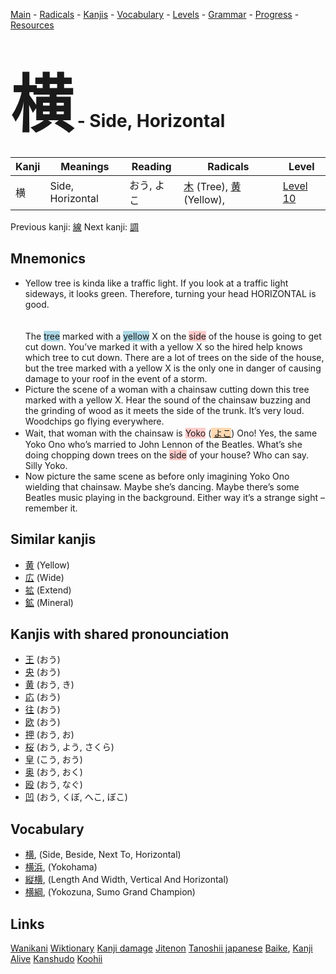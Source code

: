 <style> bigfont {font-size: 100px}</style>
[Main](../README.md) -
[Radicals](../radicals.md) -
[Kanjis](../kanjis.md) -
[Vocabulary](../vocabulary.md) -
[Levels](../levels.md) -
[Grammar](../grammar.md) - 
[Progress](../progress.md) -
[Resources](../resources.md)
# <bigfont> 横</bigfont> - Side, Horizontal 

| Kanji | Meanings | Reading | Radicals | Level |
| --- | --- | --- | --- | --- |
| 横 | Side, Horizontal | おう, よこ | [木](../radicals/木.md) (Tree), [黄](../radicals/黄.md) (Yellow),  | [Level 10](../levels/wk_level10.md) |

Previous kanji: [線](線.md) Next kanji: [調](調.md) 

## Mnemonics
 * Yellow tree is kinda like a traffic light. If you look at a traffic light sideways, it looks green. Therefore, turning your head HORIZONTAL is good.<br><br><br>The <span style="background-color:#ADD8E6"> tree</span> marked with a <span style="background-color:#ADD8E6"> yellow</span> X on the <span style="background-color:#ffcccb"> side</span> of the house is going to get cut down. You’ve marked it with a yellow X so the hired help knows which tree to cut down. There are a lot of trees on the side of the house, but the tree marked with a yellow X is the only one in danger of causing damage to your roof in the event of a storm.
* Picture the scene of a woman with a chainsaw cutting down this tree marked with a yellow X. Hear the sound of the chainsaw buzzing and the grinding of wood as it meets the side of the trunk. It’s very loud. Woodchips go flying everywhere.
* Wait, that woman with the chainsaw is <span style="background-color:#ffcccb"> Yoko</span> (<span style="background-color:#fed8b1"> [よこ](https://jisho.org/search/よこ)</span>) Ono! Yes, the same Yoko Ono who’s married to John Lennon of the Beatles. What’s she doing chopping down trees on the <span style="background-color:#ffcccb"> side</span> of your house? Who can say. Silly Yoko.
* Now picture the same scene as before only imagining Yoko Ono wielding that chainsaw. Maybe she’s dancing. Maybe there’s some Beatles music playing in the background. Either way it’s a strange sight – remember it.


## Similar kanjis
 * [黄](黄.md) (Yellow)
* [広](広.md) (Wide)
* [拡](拡.md) (Extend)
* [鉱](鉱.md) (Mineral)



## Kanjis with shared pronounciation
 * [王](王.md) (おう)
* [央](央.md) (おう)
* [黄](黄.md) (おう, き)
* [応](応.md) (おう)
* [往](往.md) (おう)
* [欧](欧.md) (おう)
* [押](押.md) (おう, お)
* [桜](桜.md) (おう, よう, さくら)
* [皇](皇.md) (こう, おう)
* [奥](奥.md) (おう, おく)
* [殴](殴.md) (おう, なぐ)
* [凹](凹.md) (おう, くぼ, へこ, ぼこ)



## Vocabulary
 * [横](../vocabulary/横.md), (Side, Beside, Next To, Horizontal)
* [横浜](../vocabulary/横.md), (Yokohama)
* [縦横](../vocabulary/横.md), (Length And Width, Vertical And Horizontal)
* [横綱](../vocabulary/横.md), (Yokozuna, Sumo Grand Champion)




## Links 


[Wanikani](https://www.wanikani.com/kanji/横)
[Wiktionary](https://en.wiktionary.org/wiki/横)
[Kanji damage](http://www.kanjidamage.com/kanji/search?utf8=✓&q=横)
[Jitenon](https://jitenon.com/kanji/横)
[Tanoshii japanese](https://www.tanoshiijapanese.com/dictionary/kanji.cfm?k=横)
[Baike](https://baike.baidu.com/item/横),
[Kanji Alive](https://app.kanjialive.com/横)
[Kanshudo](https://www.kanshudo.com/searchmn?q=横)
[Koohii](https://kanji.koohii.com/study/kanji/横)
